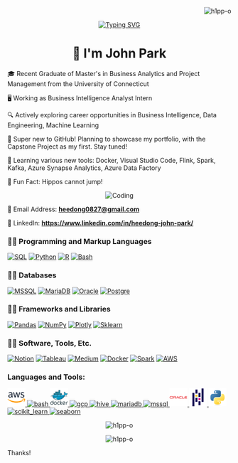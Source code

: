 
<p align="right">
  <img src="https://komarev.com/ghpvc/?username=h1pp-o&label=Profile%20views&color=0e75b6&style=flat" alt="h1pp-o">
</p>

<p align="center">
  <a href="https://git.io/typing-svg">
    <img src="https://readme-typing-svg.demolab.com?font=Fira+Code&size=35&pause=1000&color=446600&vCenter=true&random=false&width=435&lines=Welcome+to+my+GitHub!" alt="Typing SVG" />
  </a>
</p>


<h1 align="center">👋 I'm John Park</h1>

🎓 Recent Graduate of Master's in Business Analytics and Project Management from the University of Connecticut

🖥️ Working as Business Intelligence Analyst Intern

🔍 Actively exploring career opportunities in Business Intelligence, Data Engineering, Machine Learning

🎯 Super new to GitHub! Planning to showcase my portfolio, with the Capstone Project as my first. Stay tuned!

🌱 Learning various new tools: Docker, Visual Studio Code, Flink, Spark, Kafka, Azure Synapse Analytics, Azure Data Factory

🦛 Fun Fact: Hippos cannot jump!


<p align="center">
  <img alt="Coding" width="400" src="https://user-images.githubusercontent.com/74038190/221352987-68da234d-4d62-4e9d-9d7f-098dc657c2dc.gif">
</p>



📧 Email Address: **heedong0827@gmail.com**

👤 LinkedIn: **https://www.linkedin.com/in/heedong-john-park/**


  <h3>👨‍💻 Programming and Markup Languages</h3>

  <p>
      <a href="https://github.com/search?q=user%3ADenverCoder1+language%3Asql"><img alt="SQL" src="https://custom-icon-badges.demolab.com/badge/SQL-025E8C.svg?logo=database&logoColor=white"></a>
      <a href="https://github.com/search?q=user%3ADenverCoder1+language%3Aassembly"><img alt="Python" src="https://img.shields.io/badge/Python-FFD43B?style=for-the-badge&logo=python&logoColor=blue"></a>
      <a href="https://github.com/search?q=user%3ADenverCoder1+language%3Aassembly"><img alt="R" src="https://img.shields.io/badge/R-276DC3?style=for-the-badge&logo=r&logoColor=white"></a>
      <a href="https://github.com/search?q=user%3ADenverCoder1+language%3Abash"><img alt="Bash" src="https://img.shields.io/badge/Bash-121011.svg?logo=gnu-bash&logoColor=white"></a>
  </p>

  <h3>👨‍💻 Databases</h3>
      <a href="https://github.com/search?q=user%3ADenverCoder1+language%3Abash"><img alt="MSSQL" src="https://img.shields.io/badge/Microsoft_SQL_Server-CC2927?style=for-the-badge&logo=microsoft-sql-server&logoColor=white"></a>
      <a href="https://github.com/search?q=user%3ADenverCoder1+language%3Abash"><img alt="MariaDB" src="https://img.shields.io/badge/MariaDB-003545?style=for-the-badge&logo=mariadb&logoColor=white"></a>
      <a href="https://github.com/search?q=user%3ADenverCoder1+language%3Abash"><img alt="Oracle" src="https://img.shields.io/badge/Oracle-F80000?style=for-the-badge&logo=Oracle&logoColor=white"></a>
      <a href="https://github.com/search?q=user%3ADenverCoder1+language%3Abash"><img alt="Postgre" src="https://img.shields.io/badge/PostgreSQL-316192?style=for-the-badge&logo=postgresql&logoColor=white"></a>

  <h3>👨‍💻 Frameworks and Libraries</h3>
      <a href="https://github.com/search?q=user%3ADenverCoder1+language%3Abash"><img alt="Pandas" src="https://img.shields.io/badge/Pandas-2C2D72?style=for-the-badge&logo=pandas&logoColor=white"></a>
      <a href="https://github.com/search?q=user%3ADenverCoder1+language%3Abash"><img alt="NumPy" src="https://img.shields.io/badge/Numpy-777BB4?style=for-the-badge&logo=numpy&logoColor=white"></a>
      <a href="https://github.com/search?q=user%3ADenverCoder1+language%3Abash"><img alt="Plotly" src="https://img.shields.io/badge/Plotly-239120?style=for-the-badge&logo=plotly&logoColor=white"></a>
      <a href="https://github.com/search?q=user%3ADenverCoder1+language%3Abash"><img alt="Sklearn" src="https://img.shields.io/badge/scikit_learn-F7931E?style=for-the-badge&logo=scikit-learn&logoColor=white"></a>

  <h3>👨‍💻 Software, Tools, Etc.</h3>
      <a href="https://github.com/search?q=user%3ADenverCoder1+language%3Abash"><img alt="Notion" src="https://img.shields.io/badge/Notion-000000?style=for-the-badge&logo=notion&logoColor=white"></a>
      <a href="https://github.com/search?q=user%3ADenverCoder1+language%3Abash"><img alt="Tableau" src="https://img.shields.io/badge/Tableau-E97627?style=for-the-badge&logo=Tableau&logoColor=white"></a>
      <a href="https://github.com/search?q=user%3ADenverCoder1+language%3Abash"><img alt="Medium" src="https://img.shields.io/badge/Medium-12100E?style=for-the-badge&logo=medium&logoColor=white"></a>
      <a href="https://github.com/search?q=user%3ADenverCoder1+language%3Abash"><img alt="Docker" src="https://img.shields.io/badge/Docker-2CA5E0?style=for-the-badge&logo=docker&logoColor=white"></a>
      <a href="https://github.com/search?q=user%3ADenverCoder1+language%3Abash"><img alt="Spark" src="https://img.shields.io/badge/Apache_Spark-FFFFFF?style=for-the-badge&logo=apachespark&logoColor=#E35A16"></a>
      <a href="https://github.com/search?q=user%3ADenverCoder1+language%3Abash"><img alt="AWS" src="https://img.shields.io/badge/Amazon_AWS-FF9900?style=for-the-badge&logo=amazonaws&logoColor=white"></a>



<h3 align="left">Languages and Tools:</h3>
<p align="left"> <a href="https://aws.amazon.com" target="_blank" rel="noreferrer"> <img src="https://raw.githubusercontent.com/devicons/devicon/master/icons/amazonwebservices/amazonwebservices-original-wordmark.svg" alt="aws" width="40" height="40"/> </a> <a href="https://www.gnu.org/software/bash/" target="_blank" rel="noreferrer"> <img src="https://www.vectorlogo.zone/logos/gnu_bash/gnu_bash-icon.svg" alt="bash" width="40" height="40"/> </a> <a href="https://www.docker.com/" target="_blank" rel="noreferrer"> <img src="https://raw.githubusercontent.com/devicons/devicon/master/icons/docker/docker-original-wordmark.svg" alt="docker" width="40" height="40"/> </a> <a href="https://cloud.google.com" target="_blank" rel="noreferrer"> <img src="https://www.vectorlogo.zone/logos/google_cloud/google_cloud-icon.svg" alt="gcp" width="40" height="40"/> </a> <a href="https://hive.apache.org/" target="_blank" rel="noreferrer"> <img src="https://www.vectorlogo.zone/logos/apache_hive/apache_hive-icon.svg" alt="hive" width="40" height="40"/> </a> <a href="https://mariadb.org/" target="_blank" rel="noreferrer"> <img src="https://www.vectorlogo.zone/logos/mariadb/mariadb-icon.svg" alt="mariadb" width="40" height="40"/> </a> <a href="https://www.microsoft.com/en-us/sql-server" target="_blank" rel="noreferrer"> <img src="https://www.svgrepo.com/show/303229/microsoft-sql-server-logo.svg" alt="mssql" width="40" height="40"/> </a> <a href="https://www.oracle.com/" target="_blank" rel="noreferrer"> <img src="https://raw.githubusercontent.com/devicons/devicon/master/icons/oracle/oracle-original.svg" alt="oracle" width="40" height="40"/> </a> <a href="https://pandas.pydata.org/" target="_blank" rel="noreferrer"> <img src="https://raw.githubusercontent.com/devicons/devicon/2ae2a900d2f041da66e950e4d48052658d850630/icons/pandas/pandas-original.svg" alt="pandas" width="40" height="40"/> </a> <a href="https://www.python.org" target="_blank" rel="noreferrer"> <img src="https://raw.githubusercontent.com/devicons/devicon/master/icons/python/python-original.svg" alt="python" width="40" height="40"/> </a> <a href="https://scikit-learn.org/" target="_blank" rel="noreferrer"> <img src="https://upload.wikimedia.org/wikipedia/commons/0/05/Scikit_learn_logo_small.svg" alt="scikit_learn" width="40" height="40"/> </a> <a href="https://seaborn.pydata.org/" target="_blank" rel="noreferrer"> <img src="https://seaborn.pydata.org/_images/logo-mark-lightbg.svg" alt="seaborn" width="40" height="40"/> </a> </p>


<p align="center">
  <img src="https://github-readme-stats.vercel.app/api?username=h1pp-o&show_icons=true&locale=en" alt="h1pp-o" />
</p>

<p align="center">
  <img src="https://github-readme-streak-stats.herokuapp.com/?user=h1pp-o&" alt="h1pp-o" />
</p>


Thanks!
